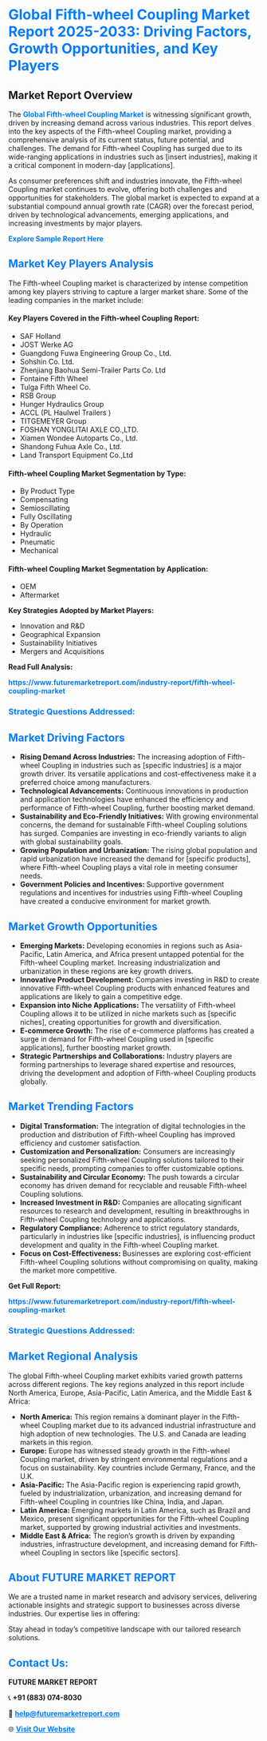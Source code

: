 <h1 style="color: #007BFF;">Global Fifth-wheel Coupling Market Report 2025-2033: Driving Factors, Growth Opportunities, and Key Players</h1>

<section id="overview">
<h2>Market Report Overview</h2>
<p>The <a href="https://www.futuremarketreport.com/industry-report/fifth-wheel-coupling-market" style="color: #007BFF; text-decoration: none;"><strong>Global Fifth-wheel Coupling Market</strong></a> is witnessing significant growth, driven by increasing demand across various industries. This report delves into the key aspects of the Fifth-wheel Coupling market, providing a comprehensive analysis of its current status, future potential, and challenges. The demand for Fifth-wheel Coupling has surged due to its wide-ranging applications in industries such as [insert industries], making it a critical component in modern-day [applications].</p>
<p>As consumer preferences shift and industries innovate, the Fifth-wheel Coupling market continues to evolve, offering both challenges and opportunities for stakeholders. The global market is expected to expand at a substantial compound annual growth rate (CAGR) over the forecast period, driven by technological advancements, emerging applications, and increasing investments by major players.</p>
</section>

<section id="overview">
<p><a href="https://www.futuremarketreport.com/request-sample/reportId=54364" style="color: #007BFF; text-decoration: none;"><strong>Explore Sample Report Here</strong></a></p>
</section>

<section id="key-players">
<h2 style="color: #007BFF;">Market Key Players Analysis</h2>
<p>The Fifth-wheel Coupling market is characterized by intense competition among key players striving to capture a larger market share. Some of the leading companies in the market include:</p>
<h4>Key Players Covered in the Fifth-wheel Coupling Report:</h4>
<ul><li>SAF Holland</li><li>JOST Werke AG</li><li>Guangdong Fuwa Engineering Group Co., Ltd.</li><li>Sohshin Co. Ltd.</li><li>Zhenjiang Baohua Semi-Trailer Parts Co. Ltd</li><li>Fontaine Fifth Wheel</li><li>Tulga Fifth Wheel Co.</li><li>RSB Group</li><li>Hunger Hydraulics Group</li><li>ACCL (PL Haulwel Trailers )</li><li>TITGEMEYER Group</li><li>FOSHAN YONGLITAI AXLE CO.,LTD.</li><li>Xiamen Wondee Autoparts Co., Ltd.</li><li>Shandong Fuhua Axle Co., Ltd.</li><li>Land Transport Equipment Co.,Ltd</li></ul>
<h4>Fifth-wheel Coupling Market Segmentation by Type:</h4>
<ul><li>By Product Type</li><li>Compensating</li><li>Semioscillating</li><li>Fully Oscillating</li><li>By Operation</li><li>Hydraulic</li><li>Pneumatic</li><li>Mechanical</li></ul>

<h4>Fifth-wheel Coupling Market Segmentation by Application:</h4>
<ul><li>OEM</li><li>Aftermarket</li></ul>
<p><strong>Key Strategies Adopted by Market Players:</strong></p>
<ul>
<li>Innovation and R&D</li>
<li>Geographical Expansion</li>
<li>Sustainability Initiatives</li>
<li>Mergers and Acquisitions</li>
</ul>
</section>

<section>
<p><strong>Read Full Analysis: </strong></p><a href="https://www.futuremarketreport.com/industry-report/fifth-wheel-coupling-market" style="color: #007BFF; text-decoration: none;"><strong>https://www.futuremarketreport.com/industry-report/fifth-wheel-coupling-market</strong></a>
<h3 style="color: #007BFF;">Strategic Questions Addressed:</h3>
</section>

<section id="driving-factors">
<h2 style="color: #007BFF;">Market Driving Factors</h2>
<ul>
<li><strong>Rising Demand Across Industries:</strong> The increasing adoption of Fifth-wheel Coupling in industries such as [specific industries] is a major growth driver. Its versatile applications and cost-effectiveness make it a preferred choice among manufacturers.</li>
<li><strong>Technological Advancements:</strong> Continuous innovations in production and application technologies have enhanced the efficiency and performance of Fifth-wheel Coupling, further boosting market demand.</li>
<li><strong>Sustainability and Eco-Friendly Initiatives:</strong> With growing environmental concerns, the demand for sustainable Fifth-wheel Coupling solutions has surged. Companies are investing in eco-friendly variants to align with global sustainability goals.</li>
<li><strong>Growing Population and Urbanization:</strong> The rising global population and rapid urbanization have increased the demand for [specific products], where Fifth-wheel Coupling plays a vital role in meeting consumer needs.</li>
<li><strong>Government Policies and Incentives:</strong> Supportive government regulations and incentives for industries using Fifth-wheel Coupling have created a conducive environment for market growth.</li>
</ul>
</section>

<section id="growth-opportunities">
<h2 style="color: #007BFF;">Market Growth Opportunities</h2>
<ul>
<li><strong>Emerging Markets:</strong> Developing economies in regions such as Asia-Pacific, Latin America, and Africa present untapped potential for the Fifth-wheel Coupling market. Increasing industrialization and urbanization in these regions are key growth drivers.</li>
<li><strong>Innovative Product Development:</strong> Companies investing in R&D to create innovative Fifth-wheel Coupling products with enhanced features and applications are likely to gain a competitive edge.</li>
<li><strong>Expansion into Niche Applications:</strong> The versatility of Fifth-wheel Coupling allows it to be utilized in niche markets such as [specific niches], creating opportunities for growth and diversification.</li>
<li><strong>E-commerce Growth:</strong> The rise of e-commerce platforms has created a surge in demand for Fifth-wheel Coupling used in [specific applications], further boosting market growth.</li>
<li><strong>Strategic Partnerships and Collaborations:</strong> Industry players are forming partnerships to leverage shared expertise and resources, driving the development and adoption of Fifth-wheel Coupling products globally.</li>
</ul>
</section>

<section id="trending-factors">
<h2 style="color: #007BFF;">Market Trending Factors</h2>
<ul>
<li><strong>Digital Transformation:</strong> The integration of digital technologies in the production and distribution of Fifth-wheel Coupling has improved efficiency and customer satisfaction.</li>
<li><strong>Customization and Personalization:</strong> Consumers are increasingly seeking personalized Fifth-wheel Coupling solutions tailored to their specific needs, prompting companies to offer customizable options.</li>
<li><strong>Sustainability and Circular Economy:</strong> The push towards a circular economy has driven demand for recyclable and reusable Fifth-wheel Coupling solutions.</li>
<li><strong>Increased Investment in R&D:</strong> Companies are allocating significant resources to research and development, resulting in breakthroughs in Fifth-wheel Coupling technology and applications.</li>
<li><strong>Regulatory Compliance:</strong> Adherence to strict regulatory standards, particularly in industries like [specific industries], is influencing product development and quality in the Fifth-wheel Coupling market.</li>
<li><strong>Focus on Cost-Effectiveness:</strong> Businesses are exploring cost-efficient Fifth-wheel Coupling solutions without compromising on quality, making the market more competitive.</li>
</ul>
</section>

<section>
<p><strong>Get Full Report: </strong></p><a href="https://www.futuremarketreport.com/industry-report/fifth-wheel-coupling-market" style="color: #007BFF; text-decoration: none;"><strong>https://www.futuremarketreport.com/industry-report/fifth-wheel-coupling-market</strong></a>
<h3 style="color: #007BFF;">Strategic Questions Addressed:</h3>
</section>


<section id="regional-analysis">
<h2 style="color: #007BFF;">Market Regional Analysis</h2>
<p>The global Fifth-wheel Coupling market exhibits varied growth patterns across different regions. The key regions analyzed in this report include North America, Europe, Asia-Pacific, Latin America, and the Middle East & Africa:</p>
<ul>
<li><strong>North America:</strong> This region remains a dominant player in the Fifth-wheel Coupling market due to its advanced industrial infrastructure and high adoption of new technologies. The U.S. and Canada are leading markets in this region.</li>
<li><strong>Europe:</strong> Europe has witnessed steady growth in the Fifth-wheel Coupling market, driven by stringent environmental regulations and a focus on sustainability. Key countries include Germany, France, and the U.K.</li>
<li><strong>Asia-Pacific:</strong> The Asia-Pacific region is experiencing rapid growth, fueled by industrialization, urbanization, and increasing demand for Fifth-wheel Coupling in countries like China, India, and Japan.</li>
<li><strong>Latin America:</strong> Emerging markets in Latin America, such as Brazil and Mexico, present significant opportunities for the Fifth-wheel Coupling market, supported by growing industrial activities and investments.</li>
<li><strong>Middle East & Africa:</strong> The region’s growth is driven by expanding industries, infrastructure development, and increasing demand for Fifth-wheel Coupling in sectors like [specific sectors].</li>
</ul>
</section>

<footer>
<h2 style="color: #007BFF;">About FUTURE MARKET REPORT</h2>
<p>We are a trusted name in market research and advisory services, delivering actionable insights and strategic support to businesses across diverse industries. Our expertise lies in offering:</p>

<p>Stay ahead in today’s competitive landscape with our tailored research solutions.</p>

<h2 style="color: #007BFF;">Contact Us:</h2>
<p><strong>FUTURE MARKET REPORT</strong></p>
<p>📞 <strong>+91 (883) 074-8030</strong></p>
<p>📧 <strong><a href="mailto:help@futuremarketreport.com" style="color: #007BFF;">help@futuremarketreport.com</a></strong></p>
<p>🌐 <strong><a href="https://www.futuremarketreport.com/" style="color: #007BFF;">Visit Our Website</a></strong></p>
</footer>